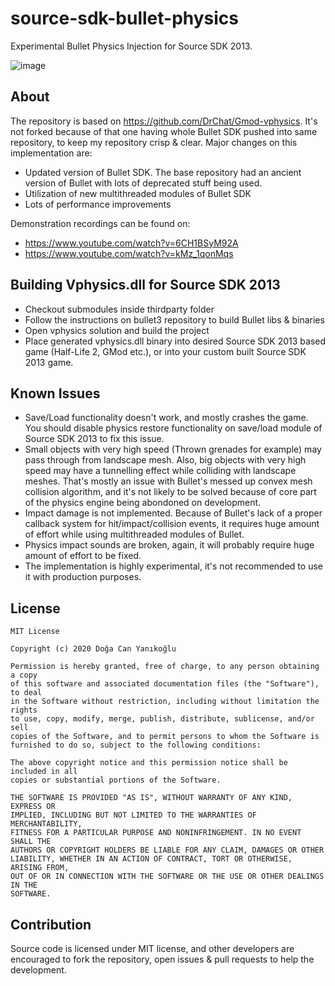 # source-sdk-bullet-physics
Experimental Bullet Physics Injection for Source SDK 2013.

![image](https://i.ibb.co/nkcRSLg/download.gif)

## About
The repository is based on https://github.com/DrChat/Gmod-vphysics. It's not forked because of that one having whole Bullet SDK pushed into same repository, to keep my repository crisp & clear. Major changes on this implementation are:

- Updated version of Bullet SDK. The base repository had an ancient version of Bullet with lots of deprecated stuff being used.
- Utilization of new multithreaded modules of Bullet SDK
- Lots of performance improvements

Demonstration recordings can be found on:
- https://www.youtube.com/watch?v=6CH1BSyM92A
- https://www.youtube.com/watch?v=kMz_1qonMqs

## Building Vphysics.dll for Source SDK 2013
- Checkout submodules inside thirdparty folder
- Follow the instructions on bullet3 repository to build Bullet libs & binaries
- Open vphysics solution and build the project
- Place generated vphysics.dll binary into desired Source SDK 2013 based game (Half-Life 2, GMod etc.), or into your custom built Source SDK 2013 game.

## Known Issues
- Save/Load functionality doesn't work, and mostly crashes the game. You should disable physics restore functionality on save/load module of Source SDK 2013 to fix this issue.
- Small objects with very high speed (Thrown grenades for example) may pass through from landscape mesh. Also, big objects with very high speed may have a tunnelling effect while colliding with landscape meshes. That's mostly an issue with Bullet's messed up convex mesh collision algorithm, and it's not likely to be solved because of core part of the physics engine being abondoned on development.
- Impact damage is not implemented. Because of Bullet's lack of a proper callback system for hit/impact/collision events, it requires huge amount of effort while using multithreaded modules of Bullet.
- Physics impact sounds are broken, again, it will probably require huge amount of effort to be fixed.
- The implementation is highly experimental, it's not recommended to use it with production purposes.

## License
```
MIT License

Copyright (c) 2020 Doğa Can Yanıkoğlu

Permission is hereby granted, free of charge, to any person obtaining a copy
of this software and associated documentation files (the "Software"), to deal
in the Software without restriction, including without limitation the rights
to use, copy, modify, merge, publish, distribute, sublicense, and/or sell
copies of the Software, and to permit persons to whom the Software is
furnished to do so, subject to the following conditions:

The above copyright notice and this permission notice shall be included in all
copies or substantial portions of the Software.

THE SOFTWARE IS PROVIDED "AS IS", WITHOUT WARRANTY OF ANY KIND, EXPRESS OR
IMPLIED, INCLUDING BUT NOT LIMITED TO THE WARRANTIES OF MERCHANTABILITY,
FITNESS FOR A PARTICULAR PURPOSE AND NONINFRINGEMENT. IN NO EVENT SHALL THE
AUTHORS OR COPYRIGHT HOLDERS BE LIABLE FOR ANY CLAIM, DAMAGES OR OTHER
LIABILITY, WHETHER IN AN ACTION OF CONTRACT, TORT OR OTHERWISE, ARISING FROM,
OUT OF OR IN CONNECTION WITH THE SOFTWARE OR THE USE OR OTHER DEALINGS IN THE
SOFTWARE.
```
## Contribution
Source code is licensed under MIT license, and other developers are encouraged to fork the repository, open issues & pull requests to help the development.

